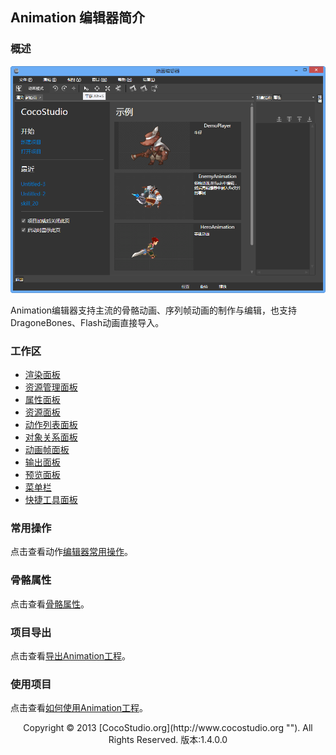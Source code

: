 ## Animation 编辑器简介

### 概述


![](img/4-1-img-01.png)

Animation编辑器支持主流的骨骼动画、序列帧动画的制作与编辑，也支持DragoneBones、Flash动画直接导入。 

### 工作区

*   [渲染面板](4-2-2AnimationEditor-Panel-Render.md)
*   [资源管理面板](4-2-3AnimationEditor-Panel-ResourceManger.md)
*   [属性面板](4-2-4AnimationEditor-Panel-Properties.md)
*   [资源面板](4-2-5AnimationEditor-Panel-Resource.md)
*   [动作列表面板](4-2-6AnimationEditor-Panel-AnimationList.md)
*   [对象关系面板](4-2-7AnimationEditor-Panel-ObjectStructure.md)
*   [动画帧面板](4-2-8AnimationEditor-Panel-AnimationFrame.md)
*   [输出面板](4-2-9AnimationEditor-Panel-Output.md)
*   [预览面板](4-2-10AnimationEditor-Panel-Preview.md)
*   [菜单栏](4-2-11AnimationEditor-Panel-Menu.md)
*   [快捷工具面板](4-2-12AnimationEditor-Panel-ExpressTools.md)

### 常用操作

点击查看动作[编辑器常用操作](4-3AnimationEditor-Common-Operations.md)。 

### 骨骼属性

点击查看[骨骼属性](4-4AnimationEditor-General-Property.md)。 

### 项目导出

点击查看[导出Animation工程](4-5AnimationEditor-Export.md)。 

### 使用项目

点击查看[如何使用Animation工程](4-6AnimationEditor-Use-Project.md)。 

<center>Copyright © 2013 [CocoStudio.org](http://www.cocostudio.org ""). All Rights Reserved. 版本:1.4.0.0</center>